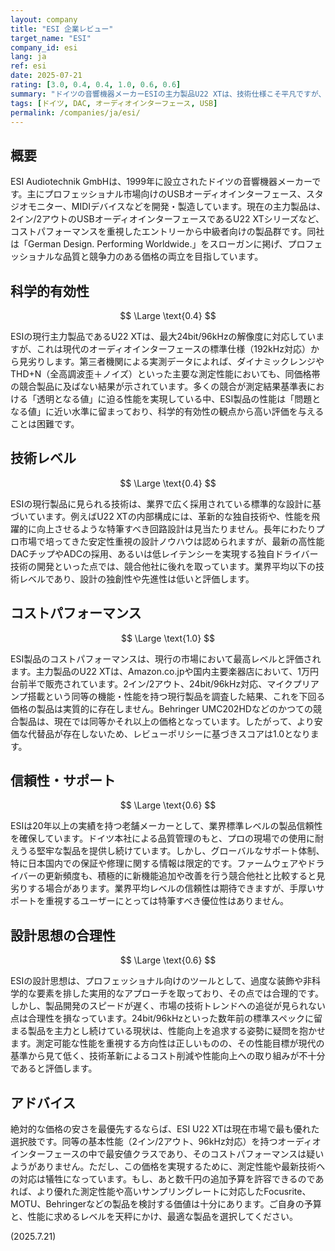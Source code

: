 ```yaml
---
layout: company
title: "ESI 企業レビュー"
target_name: "ESI"
company_id: esi
lang: ja
ref: esi
date: 2025-07-21
rating: [3.0, 0.4, 0.4, 1.0, 0.6, 0.6]
summary: "ドイツの音響機器メーカーESIの主力製品U22 XTは、技術仕様こそ平凡ですが、同等性能を持つ製品の中で市場最安値クラスであり、コストパフォーマンスにおいて最高の評価を受けます。"
tags: [ドイツ, DAC, オーディオインターフェース, USB]
permalink: /companies/ja/esi/
---
```


## 概要

ESI Audiotechnik GmbHは、1999年に設立されたドイツの音響機器メーカーです。主にプロフェッショナル市場向けのUSBオーディオインターフェース、スタジオモニター、MIDIデバイスなどを開発・製造しています。現在の主力製品は、2イン/2アウトのUSBオーディオインターフェースであるU22 XTシリーズなど、コストパフォーマンスを重視したエントリーから中級者向けの製品群です。同社は「German Design. Performing Worldwide.」をスローガンに掲げ、プロフェッショナルな品質と競争力のある価格の両立を目指しています。

## 科学的有効性

$$ \Large \text{0.4} $$

ESIの現行主力製品であるU22 XTは、最大24bit/96kHzの解像度に対応していますが、これは現代のオーディオインターフェースの標準仕様（192kHz対応）から見劣りします。第三者機関による実測データによれば、ダイナミックレンジやTHD+N（全高調波歪＋ノイズ）といった主要な測定性能においても、同価格帯の競合製品に及ばない結果が示されています。多くの競合が測定結果基準表における「透明となる値」に迫る性能を実現している中、ESI製品の性能は「問題となる値」に近い水準に留まっており、科学的有効性の観点から高い評価を与えることは困難です。

## 技術レベル

$$ \Large \text{0.4} $$

ESIの現行製品に見られる技術は、業界で広く採用されている標準的な設計に基づいています。例えばU22 XTの内部構成には、革新的な独自技術や、性能を飛躍的に向上させるような特筆すべき回路設計は見当たりません。長年にわたりプロ市場で培ってきた安定性重視の設計ノウハウは認められますが、最新の高性能DACチップやADCの採用、あるいは低レイテンシーを実現する独自ドライバー技術の開発といった点では、競合他社に後れを取っています。業界平均以下の技術レベルであり、設計の独創性や先進性は低いと評価します。

## コストパフォーマンス

$$ \Large \text{1.0} $$

ESI製品のコストパフォーマンスは、現行の市場において最高レベルと評価されます。主力製品のU22 XTは、Amazon.co.jpや国内主要楽器店において、1万円台前半で販売されています。2イン/2アウト、24bit/96kHz対応、マイクプリアンプ搭載という同等の機能・性能を持つ現行製品を調査した結果、これを下回る価格の製品は実質的に存在しません。Behringer UMC202HDなどのかつての競合製品は、現在では同等かそれ以上の価格となっています。したがって、より安価な代替品が存在しないため、レビューポリシーに基づきスコアは1.0となります。

## 信頼性・サポート

$$ \Large \text{0.6} $$

ESIは20年以上の実績を持つ老舗メーカーとして、業界標準レベルの製品信頼性を確保しています。ドイツ本社による品質管理のもと、プロの現場での使用に耐えうる堅牢な製品を提供し続けています。しかし、グローバルなサポート体制、特に日本国内での保証や修理に関する情報は限定的です。ファームウェアやドライバーの更新頻度も、積極的に新機能追加や改善を行う競合他社と比較すると見劣りする場合があります。業界平均レベルの信頼性は期待できますが、手厚いサポートを重視するユーザーにとっては特筆すべき優位性はありません。

## 設計思想の合理性

$$ \Large \text{0.6} $$

ESIの設計思想は、プロフェッショナル向けのツールとして、過度な装飾や非科学的な要素を排した実用的なアプローチを取っており、その点では合理的です。しかし、製品開発のスピードが遅く、市場の技術トレンドへの追従が見られない点は合理性を損なっています。24bit/96kHzといった数年前の標準スペックに留まる製品を主力とし続けている現状は、性能向上を追求する姿勢に疑問を抱かせます。測定可能な性能を重視する方向性は正しいものの、その性能目標が現代の基準から見て低く、技術革新によるコスト削減や性能向上への取り組みが不十分であると評価します。

## アドバイス

絶対的な価格の安さを最優先するならば、ESI U22 XTは現在市場で最も優れた選択肢です。同等の基本性能（2イン/2アウト、96kHz対応）を持つオーディオインターフェースの中で最安値クラスであり、そのコストパフォーマンスは疑いようがありません。ただし、この価格を実現するために、測定性能や最新技術への対応は犠牲になっています。もし、あと数千円の追加予算を許容できるのであれば、より優れた測定性能や高いサンプリングレートに対応したFocusrite、MOTU、Behringerなどの製品を検討する価値は十分にあります。ご自身の予算と、性能に求めるレベルを天秤にかけ、最適な製品を選択してください。

(2025.7.21)
